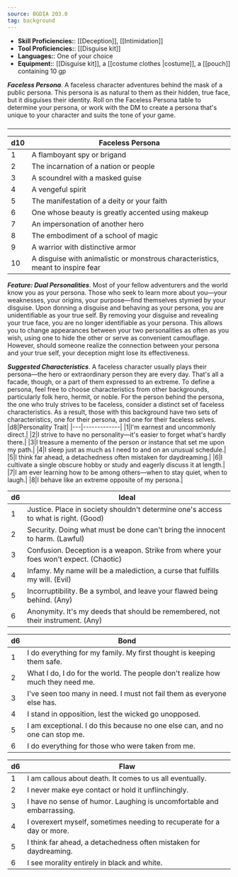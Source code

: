 ```yaml
---
source: BGDIA 203.0
tag: background
---
```



- **Skill Proficiencies:**: [[Deception]], [[Intimidation]]
- **Tool Proficiencies:**: [[Disguise kit]]
- **Languages:**: One of your choice
- **Equipment:**: [[Disguise kit]], a [[costume clothes \|costume]], a [[pouch]] containing 10 gp


**_Faceless Persona_**. A faceless character adventures behind the mask of a public persona. This persona is as natural to them as their hidden, true face, but it disguises their identity. Roll on the Faceless Persona table to determine your persona, or work with the DM to create a persona that's unique to your character and suits the tone of your game.
### 
---
|d10|Faceless Persona|
|---|-------------|
|1|A flamboyant spy or brigand|
|2|The incarnation of a nation or people|
|3|A scoundrel with a masked guise|
|4|A vengeful spirit|
|5|The manifestation of a deity or your faith|
|6|One whose beauty is greatly accented using makeup|
|7|An impersonation of another hero|
|8|The embodiment of a school of magic|
|9|A warrior with distinctive armor|
|10|A disguise with animalistic or monstrous characteristics, meant to inspire fear|


**_Feature: Dual Personalities_**. Most of your fellow adventurers and the world know you as your persona. Those who seek to learn more about you—your weaknesses, your origins, your purpose—find themselves stymied by your disguise. Upon donning a disguise and behaving as your persona, you are unidentifiable as your true self. By removing your disguise and revealing your true face, you are no longer identifiable as your persona. This allows you to change appearances between your two personalities as often as you wish, using one to hide the other or serve as convenient camouflage. However, should someone realize the connection between your persona and your true self, your deception might lose its effectiveness.

**_Suggested Characteristics_**. A faceless character usually plays their persona—the hero or extraordinary person they are every day. That's all a facade, though, or a part of them expressed to an extreme. To define a persona, feel free to choose characteristics from other backgrounds, particularly folk hero, hermit, or noble. For the person behind the persona, the one who truly strives to be faceless, consider a distinct set of faceless characteristics. As a result, those with this background have two sets of characteristics, one for their persona, and one for their faceless selves.
|d8|Personality Trait|
|---|-------------|
|1|I'm earnest and uncommonly direct.|
|2|I strive to have no personality—it's easier to forget what's hardly there.|
|3|I treasure a memento of the person or instance that set me upon my path.|
|4|I sleep just as much as I need to and on an unusual schedule.|
|5|I think far ahead, a detachedness often mistaken for daydreaming.|
|6|I cultivate a single obscure hobby or study and eagerly discuss it at length.|
|7|I am ever learning how to be among others—when to stay quiet, when to laugh.|
|8|I behave like an extreme opposite of my persona.|

|d6|Ideal|
|---|-------------|
|1|Justice. Place in society shouldn't determine one's access to what is right. (Good)|
|2|Security. Doing what must be done can't bring the innocent to harm. (Lawful)|
|3|Confusion. Deception is a weapon. Strike from where your foes won't expect. (Chaotic)|
|4|Infamy. My name will be a malediction, a curse that fulfills my will. (Evil)|
|5|Incorruptibility. Be a symbol, and leave your flawed being behind. (Any)|
|6|Anonymity. It's my deeds that should be remembered, not their instrument. (Any)|

|d6|Bond|
|---|-------------|
|1|I do everything for my family. My first thought is keeping them safe.|
|2|What I do, I do for the world. The people don't realize how much they need me.|
|3|I've seen too many in need. I must not fail them as everyone else has.|
|4|I stand in opposition, lest the wicked go unopposed.|
|5|I am exceptional. I do this because no one else can, and no one can stop me.|
|6|I do everything for those who were taken from me.|

|d6|Flaw|
|---|-------------|
|1|I am callous about death. It comes to us all eventually.|
|2|I never make eye contact or hold it unflinchingly.|
|3|I have no sense of humor. Laughing is uncomfortable and embarrassing.|
|4|I overexert myself, sometimes needing to recuperate for a day or more.|
|5|I think far ahead, a detachedness often mistaken for daydreaming.|
|6|I see morality entirely in black and white.|

